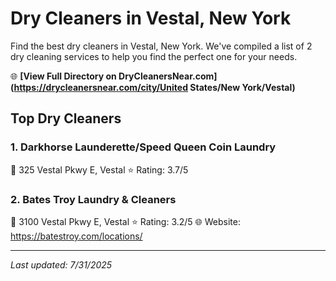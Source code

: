 # Dry Cleaners in Vestal, New York

Find the best dry cleaners in Vestal, New York. We've compiled a list of 2 dry cleaning services to help you find the perfect one for your needs.

🌐 **[View Full Directory on DryCleanersNear.com](https://drycleanersnear.com/city/United States/New York/Vestal)**

## Top Dry Cleaners

### 1. Darkhorse Launderette/Speed Queen Coin Laundry
📍 325 Vestal Pkwy E, Vestal
⭐ Rating: 3.7/5

### 2. Bates Troy Laundry & Cleaners
📍 3100 Vestal Pkwy E, Vestal
⭐ Rating: 3.2/5
🌐 Website: https://batestroy.com/locations/


---

*Last updated: 7/31/2025*
